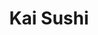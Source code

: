 ---
layout: place
title: "Kai Sushi"
permalink: /texas/fort-worth/kai-sushi.html
stateAbbr: TX
stateName: Texas
cityName: Fort Worth
seo:
  name: "Kai Sushi"
  type: Restaurant
  links: null
description: "Looking for sushi in Fort Worth, Texas? Check out Kai Sushi for a delightful Japanese dining experience. Enjoy a variety of sushi and other dishes in a welco..."
place_id: ChIJ1-AKUADZTYYRawLVdEfPV54
photos:
  - name: >-
      places/ChIJ1-AKUADZTYYRawLVdEfPV54/photos/AeeoHcJo3xIi0cHA3VyQvirDWKSiCIE1QTALHXmIsSBRBuTXwAtBTswhG82_iPv1HnEd8MH2ip8Ww_MHhYaBV56WTX3M86Kg81rrgb9-Y8y2R_PgnWOx3mks108NRyWGOdAJpS9-MjE6gMkXA2Ys4DV-URpdtzwC1Yas0jPqEaUOTqxigpRwB4gycp0R1hIszhb90XnE5nUlORE4FJoQW4wEq6Bjjhw92FoHkgatpOEKQNon79Q_qAZ2F2p0HGDOwCtWyIW6sD_ma1gCUMm8p40X8ac8SKw6Qrcm_sjxEehUTjnGxQ
    widthPx: 3024
    heightPx: 3231
    authorAttributions:
      - displayName: Kai Sushi
        uri: https://maps.google.com/maps/contrib/104867195293035024050
        photoUri: >-
          https://lh3.googleusercontent.com/a/ACg8ocL935Zd7kTjgSt2vmM-7V-hVQUBucpcWKK54eW3pfyd3426Vw=s100-p-k-no-mo
    flagContentUri: >-
      https://www.google.com/local/imagery/report/?cb_client=maps_api_places.places_api&image_key=!1e10!2sAF1QipPJZtr_IwW91dAOekjLt5TbzxSvPBUsq5z0i1Zq&hl=en-US
    googleMapsUri: >-
      https://www.google.com/maps/place//data=!3m4!1e2!3m2!1sAF1QipPJZtr_IwW91dAOekjLt5TbzxSvPBUsq5z0i1Zq!2e10!4m2!3m1!1s0x864dd900500ae0d7:0x9e57cf4774d5026b
  - name: >-
      places/ChIJ1-AKUADZTYYRawLVdEfPV54/photos/AeeoHcKQ26UyJITnc9OD8oOmV1ZS7FaIUruxfAMWZAHUmEeaIkSbI4x3-GbtIXn1gLOd-7O94lhDN976gIMrNYP0ExjNKBvQZrw_maP4xYCCuy6O0Da8I6ZRVPhpGE836G3yugLt2bc510IbfwD_l7PA4rroJHTUVHzTVpkOHMBTjoWMYUBRZOFI28ZNj6FELOO0-PFNiyw0M34FWp8Y8plvpFn7Sc9tsA0ST04hEWzBxHyvKp-ADxq6Gk2WlL1xqszegjHNefXAk0kpClOlyI5SIhIJH4o4VHdjL4QAPTOXZQ9hTsHKZlMZYElXqFyZX2qUMweMA-NCZgNVwx4G3__ZoYGZmluzhTrGWVEiTO259vbOsDtlG6POzAbXsg_QieC-JWBWnryJbvbXNSHAy3riJ5dPxKh9kkPY3uIqMHANi6QTSRmz
    widthPx: 4000
    heightPx: 3000
    authorAttributions:
      - displayName: CJ
        uri: https://maps.google.com/maps/contrib/113494199833281456330
        photoUri: >-
          https://lh3.googleusercontent.com/a-/ALV-UjVSCrEuq0_2EWFPtivkh-ClxAmnUMqVeVsqFveIWJ9A-ENyUDOj=s100-p-k-no-mo
    flagContentUri: >-
      https://www.google.com/local/imagery/report/?cb_client=maps_api_places.places_api&image_key=!1e10!2sCIHM0ogKEICAgMCwhJ2IkQE&hl=en-US
    googleMapsUri: >-
      https://www.google.com/maps/place//data=!3m4!1e2!3m2!1sCIHM0ogKEICAgMCwhJ2IkQE!2e10!4m2!3m1!1s0x864dd900500ae0d7:0x9e57cf4774d5026b
  - name: >-
      places/ChIJ1-AKUADZTYYRawLVdEfPV54/photos/AeeoHcK9pBDBJFRoLl1mQhYSPltujeGMYFbiW8l1zjDGHpwHO2b-4JevDdMaeK1bEnJ3LpdmbYWsFqvjIDkrPKUKfSIstZlgsVSCuMcp01Y85xYx1F_GYM0YQlLRfkUFlSbs7Nsxp3XuC88mxi2-rdhd_wsg8JGReMN3cYC-A5T2ZYEg5zPMbhSfdTVfAcm70Kcy4rsUDMyMyuHXvzaoPcxyT5nYMvv3xhPkZirhfwinWceJoJEIzLO-WtUIvugdEGJ0c-YvKOopp08p5aMiPuVyAAMO1DUqmMGy5qMxtHBW3XzOvqdgsHxi5MOckt7yIlveEuD8AMROB4TptSJFGygpwUr7RNgvCBPEpPfTQDcIyPOjIUW8iaNUqQG1hK8C8vRLcLM7WZyCWGZ_Q2X7gYrVhqL6cQysAEBDcfBw4Kvybg4
    widthPx: 4800
    heightPx: 3600
    authorAttributions:
      - displayName: Colin Hodges
        uri: https://maps.google.com/maps/contrib/115756149089162800885
        photoUri: >-
          https://lh3.googleusercontent.com/a-/ALV-UjVsUXep0CHul2atUePIFzczfd0SFn63goWvEH4FFrA4i0LOKfWh=s100-p-k-no-mo
    flagContentUri: >-
      https://www.google.com/local/imagery/report/?cb_client=maps_api_places.places_api&image_key=!1e10!2sCIHM0ogKEICAgMCgnK3uHQ&hl=en-US
    googleMapsUri: >-
      https://www.google.com/maps/place//data=!3m4!1e2!3m2!1sCIHM0ogKEICAgMCgnK3uHQ!2e10!4m2!3m1!1s0x864dd900500ae0d7:0x9e57cf4774d5026b
  - name: >-
      places/ChIJ1-AKUADZTYYRawLVdEfPV54/photos/AeeoHcIXSBdTFFFMywzJmPau1lmWTkaOuBg3Uol8fj2vw6fJnxwIbcGrFbTCRvqcrmN8lQf6Yqx8OHuuw9RidO8Vc0duKJS_YobOHuKzT-isF-sCtOgIZFYy1qpDoU2a-vN0AfH79dgDpczM9f-D-tQDrKTwnHxcPGw1FHpfjZRtAH_5uhDjaa6w9eSJWNhoWkTAyvlKjKgqfLOEmhuGDhcE6d50llZT6WnNYcECVNBC2m6vsQ3Nav-WUuy5n0UWo7lCyTOzPr358Nr7vvTJzNvsg05bXDd6MYWEqsw4T-PwTrzKz_KcJSua4dVJN0tahads8N5bglX8j132GJmIj5HrWP36uCJbNgTbtcQQDYzUQzGLFs73bgm-3GdGatKARtIdNgKpaNXGnDnwhVIoO9aRt-OX8NoAET7CnAsfE9OyjzIKRwI
    widthPx: 3024
    heightPx: 4032
    authorAttributions:
      - displayName: Kyle LaMar
        uri: https://maps.google.com/maps/contrib/102203113725039921595
        photoUri: >-
          https://lh3.googleusercontent.com/a-/ALV-UjWi1PeHv9uy1mlS-NDTptW1yF6vyjAlhILUDMOqPiNy077yQM2-=s100-p-k-no-mo
    flagContentUri: >-
      https://www.google.com/local/imagery/report/?cb_client=maps_api_places.places_api&image_key=!1e10!2sCIHM0ogKEICAgID_sb-EpwE&hl=en-US
    googleMapsUri: >-
      https://www.google.com/maps/place//data=!3m4!1e2!3m2!1sCIHM0ogKEICAgID_sb-EpwE!2e10!4m2!3m1!1s0x864dd900500ae0d7:0x9e57cf4774d5026b
  - name: >-
      places/ChIJ1-AKUADZTYYRawLVdEfPV54/photos/AeeoHcJjvKHqiIQzcWOhUCpYfBocN0GllysBwLmrP8LUMQiTeToENnfRcLWIwh0W4YhgsXXzz98-Hek16pemYdvb70ErrjVjY16d0jeriiiPhKRbrP061-r3ScHIPXdfPe1uEbmIRy4znWO2oh33FCV1J0gjeHl5FLgaLHLJcl6dl8hZBZe1heqLDewrD6yAi5UUWLhGLhU1Qh2EM7eT0t1sYQYDNy2WWHRQxb4A9aNZAcrKhJLC9Y-y6poh2iWaV_rOXbEKUaT_e2gC4dxvl_NFmC6qNvopqy3DWblNuvNFiIzzW7ieWEyEznz5ldiKgYi9xb06vX75iNyYh9gQhh-oEuHo6UONECxSj_PkLtdKfvynqnRJOQNhpqk2wZR6SPGiLRFqeWjxK1vcab20z-ULOzIZmqlZTn6ZzI2HPkWx4QI
    widthPx: 4000
    heightPx: 3000
    authorAttributions:
      - displayName: CJ
        uri: https://maps.google.com/maps/contrib/113494199833281456330
        photoUri: >-
          https://lh3.googleusercontent.com/a-/ALV-UjVSCrEuq0_2EWFPtivkh-ClxAmnUMqVeVsqFveIWJ9A-ENyUDOj=s100-p-k-no-mo
    flagContentUri: >-
      https://www.google.com/local/imagery/report/?cb_client=maps_api_places.places_api&image_key=!1e10!2sCIHM0ogKEICAgMCwhJ2IMQ&hl=en-US
    googleMapsUri: >-
      https://www.google.com/maps/place//data=!3m4!1e2!3m2!1sCIHM0ogKEICAgMCwhJ2IMQ!2e10!4m2!3m1!1s0x864dd900500ae0d7:0x9e57cf4774d5026b
  - name: >-
      places/ChIJ1-AKUADZTYYRawLVdEfPV54/photos/AeeoHcLVYwE0N0kDYXnhZyJdH3cISa-G3aznclUFz6QOO8PhW39E4nWrRKw0Uu0Z8lHTPQ1FDZoHZ8eqkOD3ixSEk2U4a56yAYffMudfm-B48qo9hdGGLnIXWIziMCkZQR3HOa-JiU7a2dku3nSBjfb9j5jGBH8rav6YkLqXfQiJHHROdHz_wl0zHAB5Fd1kiLoDG3VevGD_hIiO1CQIpSwo4uXf-HFl3E1N_IfTDusNYEz79GXrjzpDPIYdzJURf7TyBcMVB9TFYrnPDQaKSI4UVitSNFoEoFcARYHDH4vl8J7JwGIlflzyPofziQQ9lK48yHbDzxnWvkP79Hza4AsaAzChBQHSNbS7dUNWIRnuKGMxQSsOQnkS0xckutwtZYVTlN_kwp1ZlSXYpH0nXdMkuM4um1ZbEr9_IFFGr26RCmNxHKDK
    widthPx: 3600
    heightPx: 4800
    authorAttributions:
      - displayName: Scott Waterbury
        uri: https://maps.google.com/maps/contrib/103116122834722983346
        photoUri: >-
          https://lh3.googleusercontent.com/a/ACg8ocLGIXE6qO2QFdJ0pQm_qY9FU0cNqxImBQ0pEoIeu8pc7eEaBw=s100-p-k-no-mo
    flagContentUri: >-
      https://www.google.com/local/imagery/report/?cb_client=maps_api_places.places_api&image_key=!1e10!2sCIHM0ogKEICAgIC_rdCt9wE&hl=en-US
    googleMapsUri: >-
      https://www.google.com/maps/place//data=!3m4!1e2!3m2!1sCIHM0ogKEICAgIC_rdCt9wE!2e10!4m2!3m1!1s0x864dd900500ae0d7:0x9e57cf4774d5026b
  - name: >-
      places/ChIJ1-AKUADZTYYRawLVdEfPV54/photos/AeeoHcLmZ5y4tXeWii8VMmb_ahAf1WG9fQBVNKiNegugWOrKCh0HCWOLabWNt5JfeH0RDshIaZi-0o76UW9wtKV5zvBwn2gRyj9JRUDNGkprbJazDZ4t8Ce097WAX8kK227O4vFm4lBB--_iGRVybwTi4bYLHIk-DC4OZxMYinFI_tHGRZtBOZnMUWfHs_w4wuP0ub0R8V5GScMDsPLWKYZ2_sVH2mZ-dNCad5vqw8yW2_hM-Sv3pjkIUxgq7QfVSG_t_vZJdom0ztiRh9U5RZgOviWq1oy3dlm4yfSTjBSpjo9HMzehP_vkAqGM9y37a3nJySSkSIpiT6bz1rrTMbiYZOG08ab7V67TGtfz0wlIqBOLiRJhUi0OXEHriwbr5v68aTKqq7ZtMEi9GHb8IokJK0z19lBLfSVfeStu-Tl4nX8meg
    widthPx: 4032
    heightPx: 2268
    authorAttributions:
      - displayName: Marcus Urban
        uri: https://maps.google.com/maps/contrib/113093066605932487201
        photoUri: >-
          https://lh3.googleusercontent.com/a-/ALV-UjXFyWnFQbxB2-P0o-iNJ9Ugw4HBeZCCvLrHupj7taC5Vlo9OWw=s100-p-k-no-mo
    flagContentUri: >-
      https://www.google.com/local/imagery/report/?cb_client=maps_api_places.places_api&image_key=!1e10!2sCIHM0ogKEICAgID38ePzEA&hl=en-US
    googleMapsUri: >-
      https://www.google.com/maps/place//data=!3m4!1e2!3m2!1sCIHM0ogKEICAgID38ePzEA!2e10!4m2!3m1!1s0x864dd900500ae0d7:0x9e57cf4774d5026b
  - name: >-
      places/ChIJ1-AKUADZTYYRawLVdEfPV54/photos/AeeoHcJ9ZINl-YT6VvBSLST328J5QgBz8YLAr9nw7-ydtpw67h6pzC6Epmz5LobLrku89gMEmXuSNAh7cdBR6bOcTcmLdT7q4wC-Ckm892AxX501qKHkIiYedghJl0w7M2AZIG-BbWyEX4ZttSeBSx9whIInSMjvyfH035t7XGv7tsSJVBhR9___WYHyMa4MTsqbSWDO2chGdRzKGEVbIHceo_oBgBzrpXhaoBWAbnWLXC3NjXEbLT81WA05QFJADfDhyxoka2PdF4vcNIu57BitzDVBlIgu9J4-mGby-SE2q6_7kdK6bHf1Ava8zsPBm6U8UDfBj3LLTrajpvcsY6VTa-_BBSNQ0OPWNI9somItnKCvIs7FiddJrBh8QkSyLyj40waHlqt_X5VMzDk_v3U9gM4DPm7531c_N8wFKL52O9o
    widthPx: 1132
    heightPx: 1210
    authorAttributions:
      - displayName: Marium Hameed
        uri: https://maps.google.com/maps/contrib/115074296077259766675
        photoUri: >-
          https://lh3.googleusercontent.com/a-/ALV-UjXjwE2yYMs7LGb1Vb1M6TQl83W8sBm73QrOB6VHTn3L1PbpvQei6w=s100-p-k-no-mo
    flagContentUri: >-
      https://www.google.com/local/imagery/report/?cb_client=maps_api_places.places_api&image_key=!1e10!2sCIHM0ogKEICAgMCAntO5Sg&hl=en-US
    googleMapsUri: >-
      https://www.google.com/maps/place//data=!3m4!1e2!3m2!1sCIHM0ogKEICAgMCAntO5Sg!2e10!4m2!3m1!1s0x864dd900500ae0d7:0x9e57cf4774d5026b
  - name: >-
      places/ChIJ1-AKUADZTYYRawLVdEfPV54/photos/AeeoHcJfwdfseNHqJH7_H4s-yGCW0mxDjvJj9_b1ac_EbKWylxW485w_OK9HvGuhKuBVqN3FCjW8SxEv4r6l-0PaH2UZIsP_s_CzRp5KPKkXIOvqBPXKBSvLF01q7KZRm6-0TgU91rDLSwziUun-lAjCt1_sP6AoQhVdZKbJHBqpUxX5mm1ErCejS84n-te1P3UsWomBs-Ay_-1lUlafxoRdZ4ZQk-pSYBZ8uDeVE40x4YHk4KgtpOEbnpK9QWhRhSmW78rEECK8AawsFO5L-_1UM91sO3wgz44reQVW_p-MshDml9ZHfC3K-9DE6kuSx7NQIxc3hVpjzSq350VkBzLicDYZTBH4LOl5pti4RsatOjvYOr1Z7u12z797Q53bqH-WY1UTdd7sa-6EfxBLPTcHSz1twPZ356RptPlNQVOBuorMt78
    widthPx: 4032
    heightPx: 2268
    authorAttributions:
      - displayName: Marcus Urban
        uri: https://maps.google.com/maps/contrib/113093066605932487201
        photoUri: >-
          https://lh3.googleusercontent.com/a-/ALV-UjXFyWnFQbxB2-P0o-iNJ9Ugw4HBeZCCvLrHupj7taC5Vlo9OWw=s100-p-k-no-mo
    flagContentUri: >-
      https://www.google.com/local/imagery/report/?cb_client=maps_api_places.places_api&image_key=!1e10!2sCIHM0ogKEICAgID38ePz0AE&hl=en-US
    googleMapsUri: >-
      https://www.google.com/maps/place//data=!3m4!1e2!3m2!1sCIHM0ogKEICAgID38ePz0AE!2e10!4m2!3m1!1s0x864dd900500ae0d7:0x9e57cf4774d5026b
  - name: >-
      places/ChIJ1-AKUADZTYYRawLVdEfPV54/photos/AeeoHcLarcqGChBNF6azk2Qn7xzdIe-U7aRi5imtHdKizsbuY3aTiVZoVFps-32TTx22y1yAfgL2_mpQaw1gczEXL6xDR5U2h9YHUF9KTcxXK3LJt_vahvGvo8jJBciZRs_1eF5Jxkt156zu9GYvBdaTEDqyIERP-TfT86aol1ehD68-8zKlXxGMzQOLRD-GONoVv_V-ch9TztW0BDCUedAUrqXqsTITdHHG3rRhmGkWFMTwtrXXG_V306d1W-pGk5aPTiF9H6DJCdCboFUGJQ-D9xfv8-aTW00sJSCvmmCF9deumo9psf9tjepQ2BshKAoVMwiUQEvaTGlGLEC_sQ8vYyMk9i2dtn02HYamDcy4eTQMXFfapn36C1qIvfk0mB9xpfwhcjwOww_F3t_G_jdMvnMk2rJ9B9m6893ngZU-gYyaAQeH
    widthPx: 1583
    heightPx: 2111
    authorAttributions:
      - displayName: CJ
        uri: https://maps.google.com/maps/contrib/113494199833281456330
        photoUri: >-
          https://lh3.googleusercontent.com/a-/ALV-UjVSCrEuq0_2EWFPtivkh-ClxAmnUMqVeVsqFveIWJ9A-ENyUDOj=s100-p-k-no-mo
    flagContentUri: >-
      https://www.google.com/local/imagery/report/?cb_client=maps_api_places.places_api&image_key=!1e10!2sCIHM0ogKEICAgMCwhJ2IsQE&hl=en-US
    googleMapsUri: >-
      https://www.google.com/maps/place//data=!3m4!1e2!3m2!1sCIHM0ogKEICAgMCwhJ2IsQE!2e10!4m2!3m1!1s0x864dd900500ae0d7:0x9e57cf4774d5026b
address: 2825 Heritage Trace Pkwy, Fort Worth, TX 76177, USA
street: 2825 Heritage Trace Pkwy
city: Fort Worth
state: TX
zip: '76177'
country: USA
neighborhood: Tehama Ridge
latitude: '32.915104'
longitude: '-97.318874'
accessibility_options:
  wheelchairAccessibleParking: true
  wheelchairAccessibleEntrance: true
business_status: OPERATIONAL
name: Kai Sushi
google_maps_links:
  directionsUri: >-
    https://www.google.com/maps/dir//''/data=!4m7!4m6!1m1!4e2!1m2!1m1!1s0x864dd900500ae0d7:0x9e57cf4774d5026b!3e0
  placeUri: https://maps.google.com/?cid=11409816086776185451
  writeAReviewUri: >-
    https://www.google.com/maps/place//data=!4m3!3m2!1s0x864dd900500ae0d7:0x9e57cf4774d5026b!12e1
  reviewsUri: >-
    https://www.google.com/maps/place//data=!4m4!3m3!1s0x864dd900500ae0d7:0x9e57cf4774d5026b!9m1!1b1
  photosUri: >-
    https://www.google.com/maps/place//data=!4m3!3m2!1s0x864dd900500ae0d7:0x9e57cf4774d5026b!10e5
primary_type: Sushi Restaurant
opening_hours:
  regular: null
  current: null
secondary_opening_hours:
  regular:
    weekdayDescriptions: null
    type: null
  current:
    weekdayDescriptions: null
    type: null
phone: null
price_level: null
price_range: null
rating: null
rating_count: 0
website: null
reviews: null
parking_options: null
payment_options: null
allow_dogs: null
curbside_pickup: null
delivery: null
dine_in: null
good_for_children: null
good_for_groups: null
good_for_sports: null
live_music: null
menu_for_children: null
outdoor_seating: null
reservable: null
restroom: null
serves_beer: null
serves_breakfast: null
serves_brunch: null
serves_cocktails: null
serves_coffee: null
serves_dinner: null
serves_dessert: null
serves_lunch: null
serves_vegetarian_food: null
serves_wine: null
takeout: null
summary: null

---